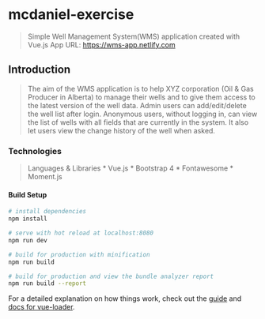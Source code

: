 # mcdaniel-exercise

> Simple Well Management System(WMS) application created with Vue.js
> App URL: https://wms-app.netlify.com

## Introduction
> The aim of the WMS application is to help XYZ corporation (Oil & Gas Producer in Alberta) to manage their wells and to give them access to the latest version of the well data. Admin users can add/edit/delete the well list after login. Anonymous users, without logging in, can view the list of wells with all fields that are currently in the system. It also let users view the change history of the well when asked. 

### Technologies
> Languages & Libraries
    * Vue.js 
    * Bootstrap 4
    * Fontawesome
    * Moment.js


#### Build Setup

``` bash
# install dependencies
npm install

# serve with hot reload at localhost:8080
npm run dev

# build for production with minification
npm run build

# build for production and view the bundle analyzer report
npm run build --report
```

For a detailed explanation on how things work, check out the [guide](http://vuejs-templates.github.io/webpack/) and [docs for vue-loader](http://vuejs.github.io/vue-loader).


